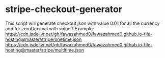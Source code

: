 # stripe-checkout-generator
This script will generate checkout json with value 0.01 for all the currency and for zeroDecimal with value 1
Example:
https://cdn.jsdelivr.net/gh/fawazahmed0/fawazahmed0.github.io-file-hosting@master/stripe/onetime.json
https://cdn.jsdelivr.net/gh/fawazahmed0/fawazahmed0.github.io-file-hosting@master/stripe/multitime.json

